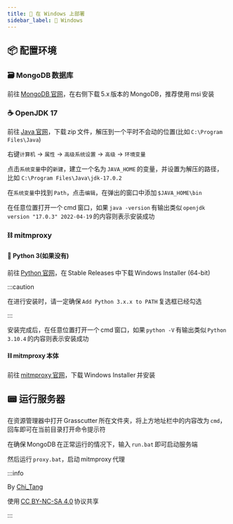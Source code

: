 ```yaml
---
title: 💠 在 Windows 上部署
sidebar_label: 💠 Windows
---
```


## 📦 配置环境

### 🗃️ MongoDB 数据库

前往 [MongoDB 官网](https://www.mongodb.com/try/download/community)，在右侧下载 5.x 版本的 MongoDB，推荐使用 msi 安装

### ☕ OpenJDK 17

前往 [Java 官网](https://jdk.java.net/archive/)，下载 zip 文件，解压到一个平时不会动的位置(比如 `C:\Program Files\Java`)

右键`计算机` -> `属性` -> `高级系统设置` -> `高级` -> `环境变量`

点击`系统变量`中的`新建`，建立一个名为 `JAVA_HOME` 的变量，并设置为解压的路径，比如 `C:\Program Files\Java\jdk-17.0.2`

在`系统变量`中找到 `Path`，点击`编辑`，在弹出的窗口中添加 `$JAVA_HOME\bin`

在任意位置打开一个 cmd 窗口，如果 `java -version` 有输出类似 `openjdk version "17.0.3" 2022-04-19` 的内容则表示安装成功

### ⛓️ mitmproxy

#### 🐍 Python 3(如果没有)

前往 [Python 官网](https://www.python.org/downloads/windows/)，在 Stable Releases 中下载 Windows Installer (64-bit)

:::caution

在进行安装时，请一定确保 `Add Python 3.x.x to PATH` 复选框已经勾选

:::

安装完成后，在任意位置打开一个 cmd 窗口，如果 `python -V` 有输出类似 `Python 3.10.4` 的内容则表示安装成功

#### ⛓️ mitmproxy 本体

前往 [mitmproxy 官网](https://mitmproxy.org/)，下载 Windows Installer 并安装

## 📟 运行服务器

在资源管理器中打开 Grasscutter 所在文件夹，将上方地址栏中的内容改为 `cmd`，回车即可在当前目录打开命令提示符

在确保 MongoDB 在正常运行的情况下，输入 `run.bat` 即可启动服务端

然后运行 `proxy.bat`，启动 mitmproxy 代理

:::info

By [Chi_Tang](https://www.chitang.tech)

使用 [CC BY-NC-SA 4.0](https://creativecommons.org/licenses/by-nc-sa/4.0/) 协议共享

:::
